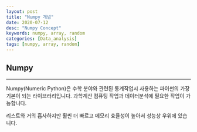 ```yaml
---
layout: post
title: "Numpy 개념"
date: 2020-07-12
desc: "Numpy Concept"
keywords: numpy, array, random
categories: [Data_analysis]
tags: [numpy, array, random]
---
```


## Numpy

___

Numpy(Numeric Python)은 수학 분야와 관련된 통계작업시 사용하는 파이썬의 가장 기본이 되는 라이브러리입니다.  과학계산 컴퓨팅 작업과 데이터분석에 필요한 작업이 가능합니다. 

리스트와 거의 흡사하지만 훨씬 더 빠르고 메모리 효율성이 높아서 성능상 우위에 있습니다. 

